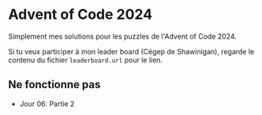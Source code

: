 # Advent of Code 2024
Simplement mes solutions pour les puzzles de l'Advent of Code 2024.

Si tu veux participer à mon leader board (Cégep de Shawinigan), regarde le contenu du fichier `leaderboard.url` pour le lien.

## Ne fonctionne pas
- Jour 06: Partie 2
